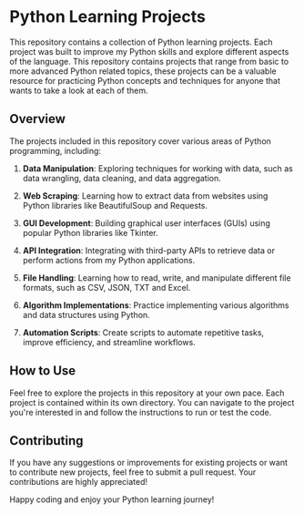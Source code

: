 # Python Learning Projects

This repository contains a collection of Python learning projects. Each project was built to improve my Python skills and explore different aspects of the language. This repository contains projects that range from basic to more advanced Python related topics, these projects can be a valuable resource for practicing Python concepts and techniques for anyone that wants to take a look at each of them.

## Overview

The projects included in this repository cover various areas of Python programming, including:

1. **Data Manipulation**: Exploring techniques for working with data, such as data wrangling, data cleaning, and data aggregation.

2. **Web Scraping**: Learning how to extract data from websites using Python libraries like BeautifulSoup and Requests.

3. **GUI Development**: Building graphical user interfaces (GUIs) using popular Python libraries like Tkinter.

4. **API Integration**: Integrating with third-party APIs to retrieve data or perform actions from my Python applications.

5. **File Handling**: Learning how to read, write, and manipulate different file formats, such as CSV, JSON, TXT and Excel.

6. **Algorithm Implementations**: Practice implementing various algorithms and data structures using Python.

7. **Automation Scripts**: Create scripts to automate repetitive tasks, improve efficiency, and streamline workflows.

## How to Use

Feel free to explore the projects in this repository at your own pace. Each project is contained within its own directory. You can navigate to the project you're interested in and follow the instructions to run or test the code.

## Contributing

If you have any suggestions or improvements for existing projects or want to contribute new projects, feel free to submit a pull request. Your contributions are highly appreciated!

Happy coding and enjoy your Python learning journey!
